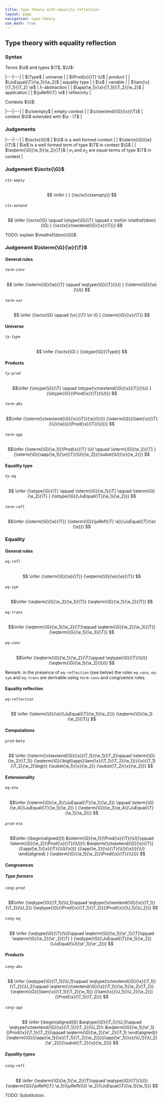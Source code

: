 ```yaml
---
title: Type theory with equality reflection
layout: page
navigation: type-theory
use_math: true
---
```


## Type theory with equality reflection

### Syntax

Terms $\e$ and types $\T$, $\U$:

|---|---|
| $\Type$ | universe |
| $\Prod{x}{\T} \U$ | product |
| $\JuEqual{\T}{\e_1}{\e_2}$ | equality type |
| $\x$ | variable |
| $\lam{\x}{\T_1}{\T_2} \e$ | $\lambda$-abstraction |
| $\app{\e_1}{\x}{\T_1}{\T_2}{\e_2}$ | application |
| $\juRefl{\T} \e$ | reflexivity |

Contexts $\G$:

|---|---|
| $\ctxempty$ | empty context |
| $\ctxextend{\G}{\x}{\T}$ | context $\G$ extended with $\x : \T$ |

### Judgements

|---|---|
| $\isctx{\G}$          | $\G$ is a well formed context |
| $\isterm{\G}{\e}{\T}$ | $\e$ is a well formed term of type $\T$ in context $\G$ |
| $\eqterm{\G}{\e_1}{\e_2}{\T}$ | $e_1$ and $e_2$ are equal terms of type $\T$ in context |


### Judgement $\isctx{\G}$

###### `ctx-empty`

$$
  \infer
  { }
  {\isctx{\ctxempty}}
$$

###### `ctx-extend`

$$
  \infer
  {\isctx{\G} \qquad
   \istype{\G}{\T} \qquad
   x \not\in \mathsf{dom}(\G)
  }
  {\isctx{\ctxextend{\G}{\x}{\T}}}
$$

TODO: explain $\mathsf{dom}(\G)$.

### Judgement $\isterm{\G}{\e}{\T}$

#### General rules

###### `term-conv`

$$
  \infer
  {\isterm{\G}{\e}{\T} \qquad
   \eqtype{\G}{\T}{\U}
  }
  {\isterm{\G}{\e}{\U}}
$$

###### `term-var`

$$
  \infer
  {\isctx{\G} \qquad
   (\x{:}\T) \in \G
  }
  {\isterm{\G}{\x}{\T}}
$$

#### Universe

###### `ty-type`

$$
  \infer
  {\isctx{\G}
  }
  {\istype{\G}{\Type}}
$$

#### Products

###### `ty-prod`

$$\infer
  {\istype{\G}{\T} \qquad
   \istype{\ctxextend{\G}{\x}{\T}}{\U}
  }
  {\istype{\G}{\Prod{\x}{\T}{\U}}}
$$

###### `term-abs`

$$\infer
  {\isterm{\ctxextend{\G}{\x}{\T}}{\e}{\U}}
  {\isterm{\G}{(\lam{\x}{\T}{\U}{\e})}{\Prod{\x}{\T}{\U}}}
$$

###### `term-app`

$$\infer
  {\isterm{\G}{\e_1}{\Prod{x}{\T} \U} \qquad
   \isterm{\G}{\e_2}{\T}
  }
  {\isterm{\G}{\app{\e_1}{\x}{\T}{\U}{\e_2}}{\subst{\U}{\x}{\e_2}}}
$$

#### Equality type

###### `ty-eq`

$$
  \infer
  {\istype{\G}{\T} \qquad
   \isterm{\G}{\e_1}{\T} \qquad
   \isterm{\G}{\e_2}{\T}
  }
  {\istype{\G}{\JuEqual{\T}{\e_1}{\e_2}}}
$$

###### `term-refl`

$$\infer
  {\isterm{\G}{\e}{\T}}
  {\isterm{\G}{\juRefl{\T} \e}{\JuEqual{\T}{\e}{\e}}}
$$

### Equality

#### General rules

###### `eq-refl`

$$  \infer
  {\isterm{\G}{\e}{\T}}
  {\eqterm{\G}{\e}{\e}{\T}}
$$

###### `eq-sym`

$$\infer
  {\eqterm{\G}{\e_2}{\e_1}{\T}}
  {\eqterm{\G}{\e_1}{\e_2}{\T}}
$$

###### `eq-trans`

$$\infer
  {\eqterm{\G}{\e_1}{\e_2}{\T}\qquad
   \eqterm{\G}{\e_2}{\e_3}{\T}}
  {\eqterm{\G}{\e_1}{\e_3}{\T}}
$$

###### `eq-conv`

$$\infer
  {\eqterm{\G}{\e_1}{\e_2}{\T}\qquad
    \eqtype{\G}{\T}{\U}}
  {\eqterm{\G}{\e_1}{\e_2}{\U}}
$$

Remark: in the presence of `eq-reflection` (see below) the rules `eq-conv`,
`eq-sym` and `eq-trans` are derivable using `term-conv` and congruence rules.

#### Equality reflection

###### `eq-reflection`

$$
  \infer
  {\isterm{\G}{\e}{\JuEqual{\T}{\e_1}{\e_2}}}
  {\eqterm{\G}{\e_1}{\e_2}{\T}}
$$

#### Computations

###### `prod-beta`

$$
\infer
  {\isterm{\ctxextend{\G}{\x}{\T_1}}{\e_1}{\T_2}\qquad
   \isterm{\G}{\e_2}{\T_1}}
  {\eqterm{\G}{\bigl(\app{(\lam{\x}{\T_1}{\T_2}{\e_1})}{\x}{\T_1}{\T_2}{\e_2}\bigr)}
              {\subst{\e_1}{\x}{\e_2}}
              {\subst{\T_2}{\x}{\e_2}}}
$$

#### Extensionality

###### `eq-eta`

$$\infer
  {\isterm{\G}{\e_3}{\JuEqual{\T}{\e_1}{\e_2}} \qquad
    \isterm{\G}{\e_4}{\JuEqual{\T}{\e_1}{\e_2}}
  }
  {\eqterm{\G}{\e_3}{e_4}{\JuEqual{\T}{\e_1}{\e_2}}}
$$

###### `prod-eta`

$$\infer
  {\begin{aligned}[t]
   &\isterm{\G}{\e_1}{\Prod{\x}{\T}{\U}}\qquad
    \isterm{\G}{\e_2}{\Prod{\x}{\T}{\U}}\\
   &\eqterm{\ctxextend{\G}{\x}{\T}}{(\app{\e_1}{\x}{\T}{\U}{\x})}
          {(\app{\e_2}{\x}{\T}{\U}{\x})}{\U}
  \end{aligned}
  }
  {\eqterm{\G}{\e_1}{\e_2}{\Prod{\x}{\T}{\U}}}
$$

#### Congruences

##### Type formers

###### `cong-prod`

$$\infer
  {\eqtype{\G}{\T_1}{\U_1}\qquad
   \eqtype{\ctxextend{\G}{\x}{\T_1}}{\T_2}{\U_2}}
  {\eqtype{\G}{\Prod{\x}{\T_1}{\T_2}}{\Prod{\x}{\U_1}{\U_2}}}
$$

###### `cong-eq`

$$
  \infer
  {\eqtype{\G}{\T}{\U}\qquad
   \eqterm{\G}{\e_1}{\e'_1}{\T}\qquad
   \eqterm{\G}{\e_2}{\e'_2}{\T}
  }
  {\eqtype{\G}{\JuEqual{\T}{\e_1}{\e_2}}
              {\JuEqual{\U}{\e'_1}{\e'_2}}}
$$

##### Products

###### `cong-abs`

$$
  \infer
  {\eqtype{\G}{\T_1}{\U_1}\qquad
    \eqtype{\ctxextend{\G}{\x}{\T_1}}{\T_2}{\U_2}\qquad
    \eqterm{\ctxextend{\G}{\x}{\T_1}}{\e_1}{\e_2}{\T_2}}
  {\eqterm{\G}{(\lam{\x}{\T_1}{\T_2}{\e_1})}
              {(\lam{\x}{\U_1}{\U_2}{\e_2})}
              {\Prod{\x}{\T_1}{\T_2}}}
$$

###### `cong-app`

$$
  \infer
  {\begin{aligned}[t]
   &\eqtype{\G}{\T_1}{\U_1}\qquad
    \eqtype{\ctxextend{\G}{\x}{\T_1}}{\T_2}{\U_2}\\
   &\eqterm{\G}{\e_1}{\e'_1}{\Prod{\x}{\T_1}{\T_2}}\qquad
    \eqterm{\G}{\e_2}{\e'_2}{\T_1}
   \end{aligned}}
{\eqterm{\G}{(\app{\e_1}{\x}{\T_1}{\T_2}{\e_2})}{(\app{\e'_1}{\x}{\U_1}{\U_2}{\e'_2})}{\subst{\T_2}{\x}{\e_2}}}
$$

##### Equality types

###### `cong-refl`

$$
\infer
{\eqterm{\G}{\e_1}{\e_2}{\T}\qquad
 \eqtype{\G}{\T}{\U}}
{\eqterm{\G}{\juRefl{\T} \e_1}{\juRefl{\U} \e_2}{\JuEqual{\T}{\e_1}{\e_1}}}
$$

TODO: Substitution.

